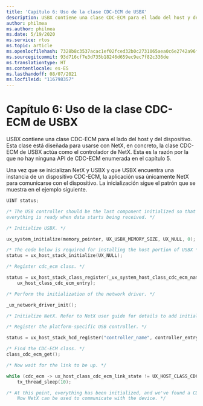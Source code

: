 ```yaml
---
title: 'Capítulo 6: Uso de la clase CDC-ECM de USBX'
description: USBX contiene una clase CDC-ECM para el lado del host y del dispositivo. Esta clase está diseñada para usarse con NetX, en concreto, la clase CDC-ECM de USBX actúa como el controlador de NetX. Esta es la razón por la que no hay ninguna API de CDC-ECM enumerada en el capítulo 5.
author: philmea
ms.author: philmea
ms.date: 5/19/2020
ms.service: rtos
ms.topic: article
ms.openlocfilehash: 7328b8c3537acac1ef02fced32b0c2731065aea0c6e2742a96f0644e9a8045f0
ms.sourcegitcommit: 93d716cf7e3d735b18246d659ec9ec7f82c336de
ms.translationtype: HT
ms.contentlocale: es-ES
ms.lasthandoff: 08/07/2021
ms.locfileid: "116798357"
---
```

# <a name="chapter-6---usbx-cdc-ecm-class-usage"></a>Capítulo 6: Uso de la clase CDC-ECM de USBX

USBX contiene una clase CDC-ECM para el lado del host y del dispositivo. Esta clase está diseñada para usarse con NetX, en concreto, la clase CDC-ECM de USBX actúa como el controlador de NetX. Esta es la razón por la que no hay ninguna API de CDC-ECM enumerada en el capítulo 5.

Una vez que se inicializan NetX y USBX y que USBX encuentra una instancia de un dispositivo CDC-ECM, la aplicación usa únicamente NetX para comunicarse con el dispositivo. La inicialización sigue el patrón que se muestra en el ejemplo siguiente.

```c
UINT status;

/* The USB controller should be the last component initialized so that
everything is ready when data starts being received. */

/* Initialize USBX. */

ux_system_initialize(memory_pointer, UX_USBX_MEMORY_SIZE, UX_NULL, 0);

/* The code below is required for installing the host portion of USBX */
status = ux_host_stack_initialize(UX_NULL);

/* Register cdc_ecm class. */

status = ux_host_stack_class_register(_ux_system_host_class_cdc_ecm_name,
    ux_host_class_cdc_ecm_entry);

/* Perform the initialization of the network driver. */

_ux_network_driver_init();

/* Initialize NetX. Refer to NetX user guide for details to add initialization code. */

/* Register the platform-specific USB controller. */

status = ux_host_stack_hcd_register("controller_name", controller_entry, param1, param2);

/* Find the CDC-ECM class. */
class_cdc_ecm_get();

/* Now wait for the link to be up. */

while (cdc_ecm -> ux_host_class_cdc_ecm_link_state != UX_HOST_CLASS_CDC_ECM_LINK_STATE_UP)
    tx_thread_sleep(10);

/* At this point, everything has been initialized, and we've found a CDC-ECM device.
    Now NetX can be used to communicate with the device. */
```
